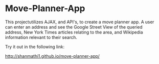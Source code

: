 # Move-Planner-App
This projectutilizes AJAX, and API's, to create a move planner app. A user can enter an address and see the Google Street View of the queried address, New York Times articles relating to the area, and Wikipedia information relevant to their search.

Try it out in the following link:

http://shanmathi1.github.io/move-planner-app/
